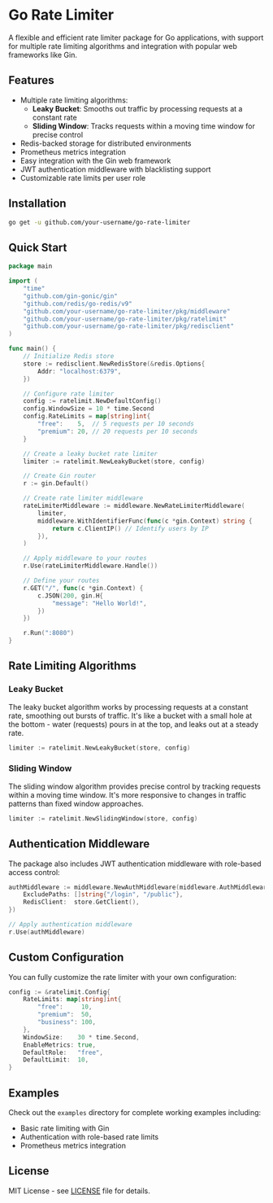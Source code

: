 # Go Rate Limiter

A flexible and efficient rate limiter package for Go applications, with support for multiple rate limiting algorithms and integration with popular web frameworks like Gin.

## Features

- Multiple rate limiting algorithms:
  - **Leaky Bucket**: Smooths out traffic by processing requests at a constant rate
  - **Sliding Window**: Tracks requests within a moving time window for precise control
- Redis-backed storage for distributed environments
- Prometheus metrics integration
- Easy integration with the Gin web framework
- JWT authentication middleware with blacklisting support
- Customizable rate limits per user role

## Installation

```bash
go get -u github.com/your-username/go-rate-limiter
```

## Quick Start

```go
package main

import (
	"time"
	"github.com/gin-gonic/gin"
	"github.com/redis/go-redis/v9"
	"github.com/your-username/go-rate-limiter/pkg/middleware"
	"github.com/your-username/go-rate-limiter/pkg/ratelimit"
	"github.com/your-username/go-rate-limiter/pkg/redisclient"
)

func main() {
	// Initialize Redis store
	store := redisclient.NewRedisStore(&redis.Options{
		Addr: "localhost:6379",
	})

	// Configure rate limiter
	config := ratelimit.NewDefaultConfig()
	config.WindowSize = 10 * time.Second
	config.RateLimits = map[string]int{
		"free":    5,  // 5 requests per 10 seconds
		"premium": 20, // 20 requests per 10 seconds
	}

	// Create a leaky bucket rate limiter
	limiter := ratelimit.NewLeakyBucket(store, config)

	// Create Gin router
	r := gin.Default()

	// Create rate limiter middleware
	rateLimiterMiddleware := middleware.NewRateLimiterMiddleware(
		limiter,
		middleware.WithIdentifierFunc(func(c *gin.Context) string {
			return c.ClientIP() // Identify users by IP
		}),
	)

	// Apply middleware to your routes
	r.Use(rateLimiterMiddleware.Handle())

	// Define your routes
	r.GET("/", func(c *gin.Context) {
		c.JSON(200, gin.H{
			"message": "Hello World!",
		})
	})

	r.Run(":8080")
}
```

## Rate Limiting Algorithms

### Leaky Bucket

The leaky bucket algorithm works by processing requests at a constant rate, smoothing out bursts of traffic. It's like a bucket with a small hole at the bottom - water (requests) pours in at the top, and leaks out at a steady rate.

```go
limiter := ratelimit.NewLeakyBucket(store, config)
```

### Sliding Window

The sliding window algorithm provides precise control by tracking requests within a moving time window. It's more responsive to changes in traffic patterns than fixed window approaches.

```go
limiter := ratelimit.NewSlidingWindow(store, config)
```

## Authentication Middleware

The package also includes JWT authentication middleware with role-based access control:

```go
authMiddleware := middleware.NewAuthMiddleware(middleware.AuthMiddlewareOptions{
    ExcludePaths: []string{"/login", "/public"},
    RedisClient:  store.GetClient(),
})

// Apply authentication middleware
r.Use(authMiddleware)
```

## Custom Configuration

You can fully customize the rate limiter with your own configuration:

```go
config := &ratelimit.Config{
    RateLimits: map[string]int{
        "free":     10,
        "premium":  50,
        "business": 100,
    },
    WindowSize:    30 * time.Second,
    EnableMetrics: true,
    DefaultRole:   "free",
    DefaultLimit:  10,
}
```

## Examples

Check out the `examples` directory for complete working examples including:

- Basic rate limiting with Gin
- Authentication with role-based rate limits
- Prometheus metrics integration

## License

MIT License - see [LICENSE](LICENSE) file for details.
